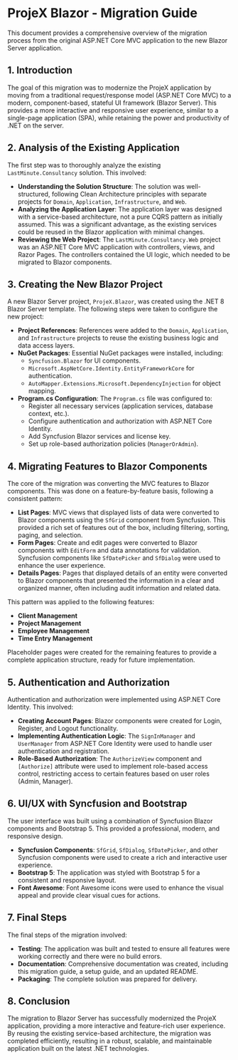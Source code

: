 


# ProjeX Blazor - Migration Guide

This document provides a comprehensive overview of the migration process from the original ASP.NET Core MVC application to the new Blazor Server application.

## 1. Introduction

The goal of this migration was to modernize the ProjeX application by moving from a traditional request/response model (ASP.NET Core MVC) to a modern, component-based, stateful UI framework (Blazor Server). This provides a more interactive and responsive user experience, similar to a single-page application (SPA), while retaining the power and productivity of .NET on the server.

## 2. Analysis of the Existing Application

The first step was to thoroughly analyze the existing `LastMinute.Consultancy` solution. This involved:

- **Understanding the Solution Structure**: The solution was well-structured, following Clean Architecture principles with separate projects for `Domain`, `Application`, `Infrastructure`, and `Web`.
- **Analyzing the Application Layer**: The application layer was designed with a service-based architecture, not a pure CQRS pattern as initially assumed. This was a significant advantage, as the existing services could be reused in the Blazor application with minimal changes.
- **Reviewing the Web Project**: The `LastMinute.Consultancy.Web` project was an ASP.NET Core MVC application with controllers, views, and Razor Pages. The controllers contained the UI logic, which needed to be migrated to Blazor components.

## 3. Creating the New Blazor Project

A new Blazor Server project, `ProjeX.Blazor`, was created using the .NET 8 Blazor Server template. The following steps were taken to configure the new project:

- **Project References**: References were added to the `Domain`, `Application`, and `Infrastructure` projects to reuse the existing business logic and data access layers.
- **NuGet Packages**: Essential NuGet packages were installed, including:
    - `Syncfusion.Blazor` for UI components.
    - `Microsoft.AspNetCore.Identity.EntityFrameworkCore` for authentication.
    - `AutoMapper.Extensions.Microsoft.DependencyInjection` for object mapping.
- **Program.cs Configuration**: The `Program.cs` file was configured to:
    - Register all necessary services (application services, database context, etc.).
    - Configure authentication and authorization with ASP.NET Core Identity.
    - Add Syncfusion Blazor services and license key.
    - Set up role-based authorization policies (`ManagerOrAdmin`).

## 4. Migrating Features to Blazor Components

The core of the migration was converting the MVC features to Blazor components. This was done on a feature-by-feature basis, following a consistent pattern:

- **List Pages**: MVC views that displayed lists of data were converted to Blazor components using the `SfGrid` component from Syncfusion. This provided a rich set of features out of the box, including filtering, sorting, paging, and selection.
- **Form Pages**: Create and edit pages were converted to Blazor components with `EditForm` and data annotations for validation. Syncfusion components like `SfDatePicker` and `SfDialog` were used to enhance the user experience.
- **Details Pages**: Pages that displayed details of an entity were converted to Blazor components that presented the information in a clear and organized manner, often including audit information and related data.

This pattern was applied to the following features:

- **Client Management**
- **Project Management**
- **Employee Management**
- **Time Entry Management**

Placeholder pages were created for the remaining features to provide a complete application structure, ready for future implementation.

## 5. Authentication and Authorization

Authentication and authorization were implemented using ASP.NET Core Identity. This involved:

- **Creating Account Pages**: Blazor components were created for Login, Register, and Logout functionality.
- **Implementing Authentication Logic**: The `SignInManager` and `UserManager` from ASP.NET Core Identity were used to handle user authentication and registration.
- **Role-Based Authorization**: The `AuthorizeView` component and `[Authorize]` attribute were used to implement role-based access control, restricting access to certain features based on user roles (Admin, Manager).

## 6. UI/UX with Syncfusion and Bootstrap

The user interface was built using a combination of Syncfusion Blazor components and Bootstrap 5. This provided a professional, modern, and responsive design.

- **Syncfusion Components**: `SfGrid`, `SfDialog`, `SfDatePicker`, and other Syncfusion components were used to create a rich and interactive user experience.
- **Bootstrap 5**: The application was styled with Bootstrap 5 for a consistent and responsive layout.
- **Font Awesome**: Font Awesome icons were used to enhance the visual appeal and provide clear visual cues for actions.

## 7. Final Steps

The final steps of the migration involved:

- **Testing**: The application was built and tested to ensure all features were working correctly and there were no build errors.
- **Documentation**: Comprehensive documentation was created, including this migration guide, a setup guide, and an updated README.
- **Packaging**: The complete solution was prepared for delivery.

## 8. Conclusion

The migration to Blazor Server has successfully modernized the ProjeX application, providing a more interactive and feature-rich user experience. By reusing the existing service-based architecture, the migration was completed efficiently, resulting in a robust, scalable, and maintainable application built on the latest .NET technologies.


